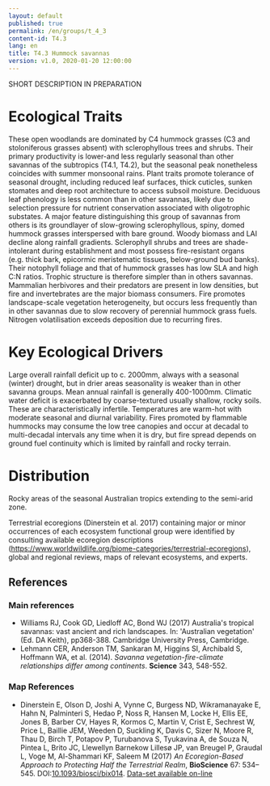 ```yaml
---
layout: default
published: true
permalink: /en/groups/t_4_3
content-id: T4.3
lang: en
title: T4.3 Hummock savannas
version: v1.0, 2020-01-20 12:00:00
---
```


SHORT DESCRIPTION IN PREPARATION

# Ecological Traits
 
These open woodlands are dominated by C4 hummock grasses (C3 and stoloniferous grasses absent) with sclerophyllous trees and shrubs. Their primary productivity is lower-and  less regularly seasonal than other savannas of the subtropics (T4.1, T4.2), but the seasonal peak nonetheless coincides with summer monsoonal rains. Plant traits promote tolerance of seasonal drought, including reduced leaf surfaces, thick cuticles, sunken stomates and deep root architecture to access subsoil moisture. Deciduous leaf phenology is less common than in other savannas, likely due to selection pressure for nutrient conservation associated with oligotrophic substates. A major feature distinguishing this group of savannas from others is its groundlayer of slow-growing sclerophyllous, spiny, domed hummock grasses interspersed with bare ground. Woody biomass and LAI decline along rainfall gradients. Sclerophyll shrubs and trees are shade-intolerant during establishment and most possess fire-resistant organs (e.g. thick bark, epicormic meristematic tissues, below-ground bud banks). Their notophyll foliage and that of hummock grasses has low SLA and high C:N ratios. Trophic structure is therefore simpler than in others savannas. Mammalian herbivores and their predators are present in low densities, but fire and invertebrates are the major biomass consumers. Fire promotes landscape-scale vegetation heterogeneity, but occurs less frequently than in other savannas due to slow recovery of perennial hummock grass fuels. Nitrogen volatilisation exceeds deposition due to recurring fires. 
 
# Key Ecological Drivers
 
Large overall rainfall deficit up to c. 2000mm, always with a seasonal (winter) drought, but in drier areas seasonality is weaker than in other savanna groups. Mean annual rainfall is generally 400-1000mm. Climatic water deficit is exacerbated by coarse-textured usually shallow, rocky soils. These are characteristically infertile. Temperatures are warm-hot with moderate seasonal and diurnal variability. Fires promoted by flammable hummocks may consume the low tree canopies and occur at decadal to multi-decadal intervals any time when it is dry, but fire spread depends on ground fuel continuity which is limited by rainfall and rocky terrain.
 
# Distribution
 
Rocky areas of the seasonal Australian tropics extending to the semi-arid zone.

Terrestrial ecoregions (Dinerstein et al. 2017) containing major or minor occurrences of each ecosystem functional group were identified by consulting available ecoregion descriptions (https://www.worldwildlife.org/biome-categories/terrestrial-ecoregions), global and regional reviews, maps of relevant ecosystems, and experts.

## References

### Main references
* Williams RJ, Cook GD, Liedloff AC, Bond WJ (2017) Australia's tropical savannas: vast ancient and rich landscapes. In: 'Australian vegetation' (Ed. DA Keith), pp368-388. Cambridge University Press, Cambridge.
* Lehmann CER, Anderson TM, Sankaran M, Higgins SI, Archibald S, Hoffmann WA, et al. (2014). *Savanna vegetation-fire-climate relationships differ among continents*. **Science** 343, 548-552. 

### Map References
* Dinerstein E, Olson D, Joshi A, Vynne C, Burgess ND, Wikramanayake E, Hahn N, Palminteri S, Hedao P, Noss R, Hansen M, Locke H, Ellis EE, Jones B, Barber CV, Hayes R, Kormos C, Martin V, Crist E, Sechrest W, Price L, Baillie JEM, Weeden D, Suckling K, Davis C, Sizer N, Moore R, Thau D, Birch T, Potapov P, Turubanova S, Tyukavina A, de Souza N, Pintea L, Brito JC, Llewellyn Barnekow Lillesø JP, van Breugel P, Graudal L, Voge M, Al-Shammari KF, Saleem M (2017) *An Ecoregion-Based Approach to Protecting Half the Terrestrial Realm*, **BioScience** 67: 534–545. DOI:[10.1093/biosci/bix014](https://doi.org/10.1093/biosci/bix014). [Data-set available on-line](https://ecoregions2017.appspot.com/)
